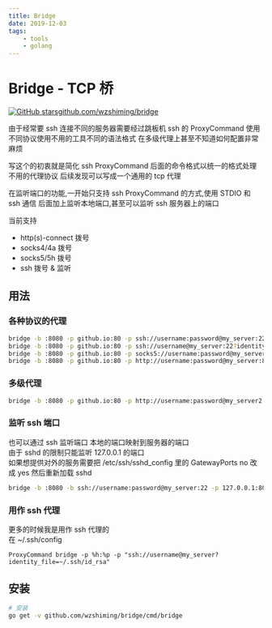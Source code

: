```yaml
---
title: Bridge
date: 2019-12-03
tags: 
    - tools
    - golang
---
```


# Bridge - TCP 桥

[![GitHub stars](https://img.shields.io/github/stars/wzshiming/bridge.svg?style=social&label=Star)github.com/wzshiming/bridge](https://github.com/wzshiming/bridge)

由于经常要 ssh 连接不同的服务器需要经过跳板机 
ssh 的 ProxyCommand 使用不同协议使用不用的工具不同的语法格式
在多级代理上甚至不知道如何配置非常麻烦

写这个的初衷就是简化 ssh ProxyCommand 后面的命令格式以统一的格式处理不用的代理协议
后续发现可以写成一个通用的 tcp 代理

在监听端口的功能,一开始只支持 ssh ProxyCommand 的方式,使用 STDIO 和 ssh 通信
后面加上监听本地端口,甚至可以监听 ssh 服务器上的端口

当前支持
- http(s)-connect 拨号
- socks4/4a 拨号
- socks5/5h 拨号
- ssh 拨号 & 监听

## 用法

### 各种协议的代理

``` bash
bridge -b :8080 -p github.io:80 -p ssh://username:password@my_server:22
bridge -b :8080 -p github.io:80 -p ssh://username@my_server:22?identity_file=~/.ssh/id_rsa
bridge -b :8080 -p github.io:80 -p socks5://username:password@my_server:1080
bridge -b :8080 -p github.io:80 -p http://username:password@my_server:8080
```

### 多级代理

``` bash
bridge -b :8080 -p github.io:80 -p http://username:password@my_server2:8080 -p http://username:password@my_server1:8080

```

### 监听 ssh 端口
也可以通过 ssh 监听端口 本地的端口映射到服务器的端口  
由于 sshd 的限制只能监听 127.0.0.1 的端口  
如果想提供对外的服务需要把 /etc/ssh/sshd_config 里的 GatewayPorts no 改成 yes 然后重新加载 sshd  

``` bash
bridge -b :8080 -b ssh://username:password@my_server:22 -p 127.0.0.1:80
```

### 用作 ssh 代理
更多的时候我是用作 ssh 代理的  
在 ~/.ssh/config  

``` text
ProxyCommand bridge -p %h:%p -p "ssh://username@my_server?identity_file=~/.ssh/id_rsa"
```

## 安装
``` bash
# 安装
go get -v github.com/wzshiming/bridge/cmd/bridge
```